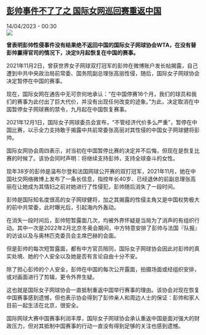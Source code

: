 <!--1681425904000-->
[彭帅事件不了了之 国际女网巡回赛重返中国](https://www.rfi.fr/cn/%E4%B8%AD%E5%9B%BD/20230413-%E5%BD%AD%E5%B8%85%E4%BA%8B%E4%BB%B6%E4%B8%8D%E4%BA%86%E4%BA%86%E4%B9%8B-%E5%9B%BD%E9%99%85%E5%A5%B3%E7%BD%91%E5%B7%A1%E5%9B%9E%E8%B5%9B%E9%87%8D%E8%BF%94%E4%B8%AD%E5%9B%BD)
------

<div>14/04/2023 - 00:30</div><img src="https://s.rfi.fr/media/display/c8e6e09a-5e01-11ec-9516-005056bf30b7/w:1280/p:16x9/AP21323582326426.jpg"><p><strong>曾表明彭帅性侵事件没有结果绝不返回中国的国际女子网球协会WTA，在没有替彭帅赢得官司的情况下，决定9月起恢复在中国的赛事。                    </strong></p><div><p><span><span><span><span><span>2021</span></span><span><span><span>年</span></span></span><span><span>11</span></span><span><span><span>月</span></span></span><span><span>2</span></span><span><span><span>日，曾获世界女子网球双打冠军的彭帅在微博账户发长帖揭露，自己遭到中共中央政治局前常委、国务院副总理张高丽性侵，随后，国际女子网球协会决定暂停在中国的赛事。</span></span></span></span></span></span></p><p><span><span><span><span><span><span>现在，国际女网在通告中无可奈何地承认：“在中国停赛</span></span></span><span><span>16</span></span><span><span><span>个月，我们的球员和我们的赛事为此付出了巨大代价，并没有出现任何改变的迹象。”为此，决定取消在中国暂停女子网球赛的禁令，九月起在中国恢复赛事。</span></span></span></span></span></span></p><p><span><span><span><span><span>2021</span></span><span><span><span>年</span></span></span><span><span>12</span></span><span><span><span>月</span></span></span><span><span>1</span></span><span><span><span>日，国际女子网球委员会宣布，</span></span></span><span><span><span>“不管经济代价多么严重”，暂停在中国比赛，以示全力支持敢于揭露中共前常委张高丽对其性侵的中国女子网球健将彭帅。</span></span></span></span></span></span></p><p><span><span><span><span><span><span>国际女网协会周四表示，对当初在中国暂停比赛的决定并不后悔，但现在是恢复比赛的时候了。该协会同时声明：将继续支持彭帅，支持全球奋斗的女性。</span></span></span></span></span></span></p><p><span><span><span><span><span><span>现年</span></span></span><span><span>38</span></span><span><span><span>岁的彭帅是温布尔登和法国网球公开赛的双打冠军，</span></span></span><span><span>2021</span></span><span><span><span>年</span></span></span><span><span>11</span></span><span><span><span>月，她在中国社交网络微博上发布了一条长信息，指控年长</span></span></span><span><span>40</span></span><span><span><span>岁、已经退休的前副总理张高丽在让她成为其情妇之前对她进行了性侵犯，彭帅随后消失了一段时间。</span></span></span></span></span></span></p><p><span><span><span><span><span><span>彭帅是国际知名度很高的女子网球健将，加之其揭露的性侵主角又是中国权势极大的前中共常委，此时曝光后，引起海内外轰动。</span></span></span></span></span></span></p><p><span><span><span><span><span><span>在消失一段时间后，彭帅短暂露面几次，均被外界怀疑是当局为了消声的有组织行动。其中一次是</span></span></span><span><span>2022</span></span><span><span><span>年</span></span></span><span><span>2</span></span><span><span><span>月北京冬奥会期间，中方特意安排了彭帅与法国『队报』的访谈以及与奥林匹克委员会主席巴赫的会面。</span></span></span></span></span></span></p><p><span><span><span><span><span><span>但是彭帅的每次短暂露面，都有中方官员陪同，国际女子网球协会因此对彭帅的真实处境、她的个人安全以及她是否有言论自由十分不安。</span></span></span></span></span></span></p><p><span><span><span><span><span><span>除了担心彭帅的个人安全，彭帅在中国的每次公开露面，拍摄场面或经组织安排，或对画面进行了剪辑，更令外界生疑。</span></span></span></span></span></span></p><p><span><span><span><span><span><span>这也就是国际女子网球协会一直抵制重返中国举行赛事的理由。该协会对现在恢复中国赛事感到遗憾，但也表示协会得到了彭帅亲人和周边人士的保证：彭帅和家人目前一起生活在北京，很安全。</span></span></span></span></span></span></p><p><span><span><span><span><span><span>国际网球大赛中国赛事利润丰厚，国际女子网球协会承认重返中国是面对强大的财政压力，但对其抵制中国赛事的行动一直没有得到足够的关注也感到遗憾。</span></span></span></span></span></span></p><div data-selfpromo-newsletter></div><div data-selfpromo-app></div></div>
